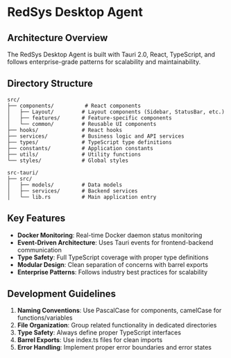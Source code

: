 # RedSys Desktop Agent

## Architecture Overview

The RedSys Desktop Agent is built with Tauri 2.0, React, TypeScript, and follows enterprise-grade patterns for scalability and maintainability.

## Directory Structure

```
src/
├── components/          # React components
│   ├── Layout/         # Layout components (Sidebar, StatusBar, etc.)
│   ├── features/       # Feature-specific components
│   └── common/         # Reusable UI components
├── hooks/              # React hooks
├── services/           # Business logic and API services
├── types/              # TypeScript type definitions
├── constants/          # Application constants
├── utils/              # Utility functions
└── styles/             # Global styles

src-tauri/
├── src/
│   ├── models/         # Data models
│   ├── services/       # Backend services
│   └── lib.rs          # Main application entry
```

## Key Features

- **Docker Monitoring**: Real-time Docker daemon status monitoring
- **Event-Driven Architecture**: Uses Tauri events for frontend-backend communication
- **Type Safety**: Full TypeScript coverage with proper type definitions
- **Modular Design**: Clean separation of concerns with barrel exports
- **Enterprise Patterns**: Follows industry best practices for scalability

## Development Guidelines

1. **Naming Conventions**: Use PascalCase for components, camelCase for functions/variables
2. **File Organization**: Group related functionality in dedicated directories
3. **Type Safety**: Always define proper TypeScript interfaces
4. **Barrel Exports**: Use index.ts files for clean imports
5. **Error Handling**: Implement proper error boundaries and error states 